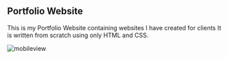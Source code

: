 ## Portfolio Website

This is my Portfolio Website containing websites I have created for clients  It is written from scratch using only HTML and CSS.

![mobileview](https://cloud.githubusercontent.com/assets/15336094/19877041/b9c29b2c-9f98-11e6-8360-1358ee4abd25.JPG)
